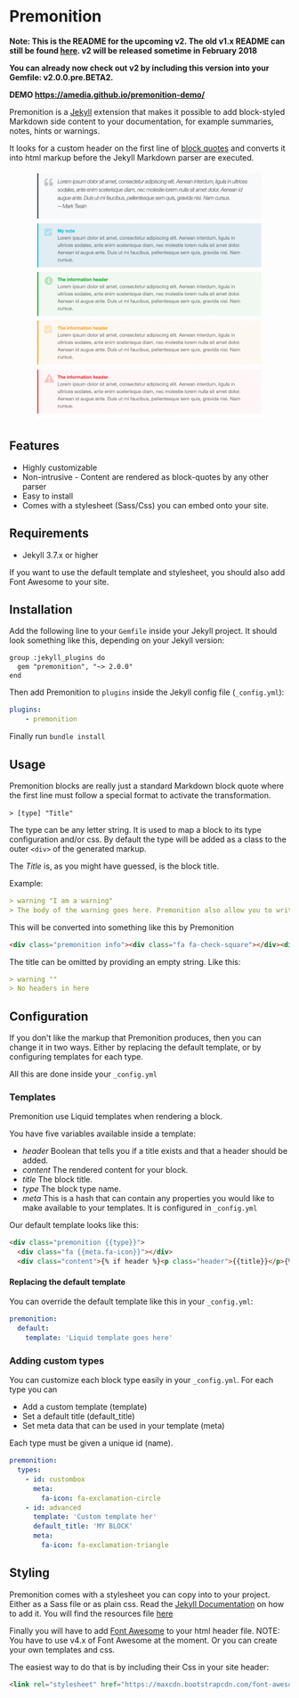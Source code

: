 # Premonition

**Note: This is the README for the upcoming v2. The old v1.x README can still be found [here](https://github.com/amedia/premonition/tree/v1.x). v2 will be released sometime in February 2018**

**You can already now check out v2 by including this version into your Gemfile: v2.0.0.pre.BETA2.**

**DEMO https://amedia.github.io/premonition-demo/**

Premonition is a [Jekyll](https://jekyllrb.com/) extension that makes it possible to add block-styled Markdown side content to your documentation, for example summaries, notes, hints or warnings.

It looks for a custom header on the first line of [block quotes](https://github.com/adam-p/markdown-here/wiki/Markdown-Cheatsheet#blockquotes) and converts it into html markup before the Jekyll Markdown parser are executed.

<p align="center">
<img src="https://github.com/amedia/premonition/raw/master/screen.png" height="450"/>
</p>

## Features

 * Highly customizable
 * Non-intrusive - Content are rendered as block-quotes by any other parser
 * Easy to install
 * Comes with a stylesheet (Sass/Css) you can embed onto your site.

## Requirements

 * Jekyll 3.7.x or higher

 If you want to use the default template and stylesheet, you should also
 add Font Awesome to your site.

## Installation

Add the following line to your `Gemfile` inside your Jekyll project. It should look something like this, depending on your Jekyll version:

```
group :jekyll_plugins do
  gem "premonition", "~> 2.0.0"
end
```

Then add Premonition to `plugins` inside the Jekyll config file (`_config.yml`):

```yaml
plugins:
    - premonition
```

Finally run `bundle install`

## Usage

Premonition blocks are really just a standard Markdown block quote where the first line must follow a
special format to activate the transformation.

`> [type] "Title"`

The type can be any letter string. It is used to map a block to its type configuration and/or css.
By default the type will be added as a class to the outer `<div>` of the
generated markup.

The *Title* is, as you might have guessed, is the block title.

Example:

~~~markdown
> warning "I am a warning"
> The body of the warning goes here. Premonition also allow you to write `Markdown` inside the block.
~~~

This will be converted into something like this by Premonition

~~~html
<div class="premonition info"><div class="fa fa-check-square"></div><div class="content"><p class="header">Info</p><p>The body of the warning goes here. Premonition also allow you to write Markdown inside the block.</p></div></div>
~~~

The title can be omitted by providing an empty string. Like this:

~~~markdown
> warning ""
> No headers in here
~~~

## Configuration

If you don't like the markup that Premonition produces, then you can change it in two ways.
Either by replacing the default template, or by configuring templates for each type.

All this are done inside your `_config.yml`

### Templates

Premonition use Liquid templates when rendering a block.

You have five variables available inside a template:

* *header* Boolean that tells you if a title exists and that a header should be added.
* *content* The rendered content for your block.
* *title* The block title.
* *type* The block type name.
* *meta* This is a hash that can contain any properties you would like to make available to your templates. It is configured in `_config.yml`

Our default template looks like this:

~~~html
<div class="premonition {{type}}">
  <div class="fa {{meta.fa-icon}}"></div>
  <div class="content">{% if header %}<p class="header">{{title}}</p>{% endif %}{{content}}</div></div>
~~~

#### Replacing the default template

You can override the default template like this in your `_config.yml`:

```yaml
premonition:
  default:
    template: 'Liquid template goes here'
```

### Adding custom types

You can customize each block type easily in your `_config.yml`. For each type you can

* Add a custom template (template)
* Set a default title (default_title)
* Set meta data that can be used in your template (meta)

Each type must be given a unique id (name).

~~~yaml
premonition:
  types:
    - id: custombox
      meta:
        fa-icon: fa-exclamation-circle
    - id: advanced
      template: 'Custom template her'
      default_title: 'MY BLOCK'
      meta:
        fa-icon: fa-exclamation-triangle
~~~

## Styling

Premonition comes with a stylesheet you can copy into to your project. Either
as a Sass file or as plain css. Read the [Jekyll Documentation](https://jekyllrb.com/docs/assets/) on how to add it.
You will find the resources file [here](https://github.com/amedia/premonition/tree/master/stylesheet)

Finally you will have to add [Font Awesome](https://fontawesome.com/) to your html header file.
NOTE: You have to use v4.x of Font Awesome at the moment. Or you can create your own templates and css.

The easiest way to do that is by including their Css in your site header:

~~~html
<link rel="stylesheet" href="https://maxcdn.bootstrapcdn.com/font-awesome/4.7.0/css/font-awesome.min.css"/>
~~~~

